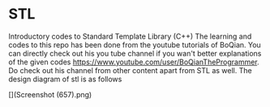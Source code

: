 # STL
Introductory codes to Standard Template Library (C++)
The learning and codes to this repo has been done from the youtube tutorials of BoQian. You can directly check out his you tube channel if you wan't better explanations 
of the given codes
https://www.youtube.com/user/BoQianTheProgrammer.
Do check out his channel from other content apart from STL as well.
The design diagram of stl is as follows

[](Screenshot (657).png)
